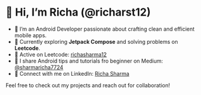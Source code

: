 # 👋 Hi, I’m Richa (@richarst12)

- 👀 I’m an Android Developer passionate about crafting clean and efficient mobile apps.
- 🌱 Currently exploring **Jetpack Compose** and solving problems on **Leetcode**.
- 🧠 Active on Leetcode: [richasharma12](https://leetcode.com/u/richasharma12/)
- 📝 I share Android tips and tutorials fro beginner on Medium: [@sharmaricha7724](https://medium.com/@sharmaricha7724)
- 💼 Connect with me on LinkedIn: [Richa Sharma](https://www.linkedin.com/in/richa-sharma-67b56a114/)

Feel free to check out my projects and reach out for collaboration!

<!---
richarst12/richarst12 is a ✨ special ✨ repository because its `README.md` (this file) appears on your GitHub profile.
You can click the Preview link to take a look at your changes.
--->
